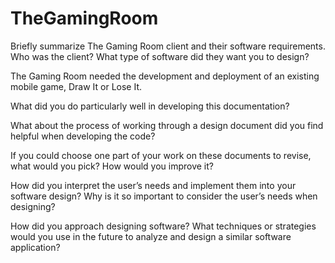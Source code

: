 # TheGamingRoom


Briefly summarize The Gaming Room client and their software requirements. Who was the client? What type of software did they want you to design?
    
The Gaming Room needed the development and deployment of an existing mobile game, Draw It or Lose It.
    
What did you do particularly well in developing this documentation?



What about the process of working through a design document did you find helpful when developing the code?


If you could choose one part of your work on these documents to revise, what would you pick? How would you improve it?


How did you interpret the user’s needs and implement them into your software design? Why is it so important to consider the user’s needs when designing?


How did you approach designing software? What techniques or strategies would you use in the future to analyze and design a similar software application?
